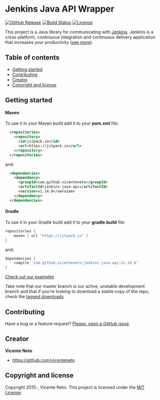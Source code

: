 # Jenkins Java API Wrapper

[![GitHub Release](https://img.shields.io/github/release/vicenteneto/jenkins-java-api.svg)](https://github.com/vicenteneto/jenkins-java-api)
[![Build Status](https://travis-ci.org/vicenteneto/jenkins-java-api.svg?branch=master)](https://travis-ci.org/vicenteneto/jenkins-java-api)
[![License](http://img.shields.io/:license-mit-blue.svg)](https://github.com/vicenteneto/jenkins-java-api/blob/master/LICENSE)

This project is a Java library for communicating with [Jenkins](https://github.com/jenkinsci/jenkins/). Jenkins is a cross-platform, continuous integration and continuous delivery application that increases your productivity ([see more](https://wiki.jenkins-ci.org/display/JENKINS/Meet+Jenkins)).

## Table of contents

* [Getting started](#getting-started)
* [Contributing](#contributing)
* [Creator](#creator)
* [Copyright and license](#copyright-and-license)

## Getting started

#### Maven
To use it in your Maven build add it to your **pom.xml** file:
```xml
  <repositories>
    <repository>
      <id>jitpack.io</id>
      <url>https://jitpack.io</url>
    </repository>
  </repositories>
```
and:
```xml
  <dependencies>
    <dependency>
      <groupId>com.github.vicenteneto</groupId>
      <artifactId>jenkins-java-api</artifactId>
      <version>v1.14.9</version>
    </dependency>
  </dependencies>
```

#### Gradle
To use it in your Gradle build add it to your **gradle.build** file:
```gradle
repositories {
    maven { url "https://jitpack.io" }
}
```
and:
```gradle
dependencies {
    compile 'com.github.vicenteneto:jenkins-java-api:v1.14.9'
}
```

[Check out our examples](https://github.com/vicenteneto/jenkins-java-api/blob/master/docs/examples.md)

Take note that our master branch is our active, unstable development branch and that if you're looking to download a stable copy of the repo, check the [tagged downloads](https://github.com/vicenteneto/jenkins-java-api/tags).

## Contributing

Have a bug or a feature request? [Please, open a GitHub issue](https://github.com/vicenteneto/jenkins-java-api/issues/new).

## Creator

**Vicente Neto**

* <https://github.com/vicenteneto>

## Copyright and license

Copyright 2015-, Vicente Neto. This project is licensed under the [MIT License](https://github.com/vicenteneto/jenkins-java-api/blob/master/LICENSE).
